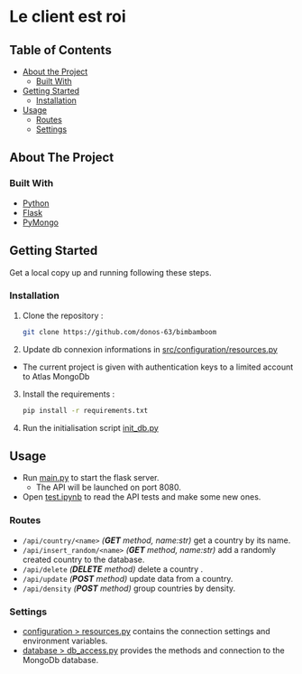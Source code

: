 # Le client est roi  

<!-- TABLE OF CONTENTS -->
## Table of Contents

* [About the Project](#about-the-project)
  * [Built With](#built-with)
* [Getting Started](#getting-started)
  * [Installation](#installation)
* [Usage](#usage)
  * [Routes](#routes)
  * [Settings](#settings)

<!-- ABOUT THE PROJECT -->
## About The Project

### Built With

* [Python](https://www.python.org/)
* [Flask](https://flask.palletsprojects.com)
* [PyMongo](https://pymongo.readthedocs.io)

<!-- GETTING STARTED -->
## Getting Started

Get a local copy up and running following these steps.

### Installation

1. Clone the repository :

    ```sh
    git clone https://github.com/donos-63/bimbamboom
    ```
    
2. Update db connexion informations in [src/configuration/resources.py](https://github.com/donos-63/bimbamboom/blob/main/src/configuration/resources.py)
 * The current project is given with authentication keys to a limited account to Atlas MongoDb
3. Install the requirements :
    ```sh
    pip install -r requirements.txt
    ```
4. Run the initialisation script [init_db.py](https://github.com/donos-63/bimbamboom/blob/main/init_db.py)

<!-- USAGE EXAMPLES -->
## Usage

* Run [main.py](https://github.com/donos-63/bimbamboom/blob/main/main.py) to start the flask server.  
  * The API will be launched on port 8080.
* Open [test.ipynb](https://github.com/donos-63/bimbamboom/blob/main/test.ipynb) to read the API tests and make some new ones.  


### Routes
* ```/api/country/<name>``` *(**GET** method, name:str)* get a country by its name.  
* ```/api/insert_random/<name>``` *(**GET** method, name:str)* add a randomly created country to the database.    
* ```/api/delete``` *(**DELETE** method)* delete a country .  
* ```/api/update``` *(**POST** method)* update data from a country.  
* ```/api/density``` *(**POST** method)* group countries by density. 

### Settings
* [configuration > resources.py](https://github.com/donos-63/bimbamboom/blob/main/src/configuration/resources.py) contains the connection settings and environment variables.   
* [database > db_access.py](https://github.com/donos-63/bimbamboom/blob/main/src/database/db_access.py) provides the methods and connection to the MongoDb database.

